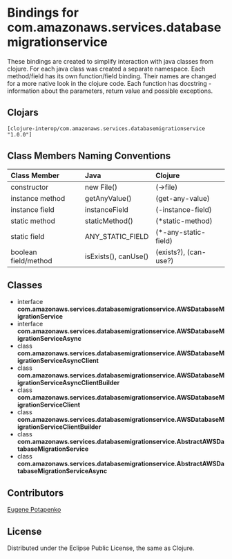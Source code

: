 # Bindings for com.amazonaws.services.databasemigrationservice

These bindings are created to simplify interaction with java classes from clojure.
For each java class was created a separate namespace.
Each method/field has its own function/field binding.
Their names are changed for a more native look in the clojure code. Each function has docstring - information about the parameters, return value and possible exceptions.

## Clojars

```
[clojure-interop/com.amazonaws.services.databasemigrationservice "1.0.0"]
```

## Class Members Naming Conventions

| Class Member | Java | Clojure |
|:--|:--|:--|
| constructor | new File() | (->file) |
| instance method | getAnyValue() | (get-any-value) |
| instance field | instanceField | (-instance-field) |
| static method | staticMethod() | (*static-method) |
| static field | ANY_STATIC_FIELD | (*-any-static-field) |
| boolean field/method | isExists(), canUse() | (exists?), (can-use?) |

## Classes

- interface **com.amazonaws.services.databasemigrationservice.AWSDatabaseMigrationService**
- interface **com.amazonaws.services.databasemigrationservice.AWSDatabaseMigrationServiceAsync**
- class **com.amazonaws.services.databasemigrationservice.AWSDatabaseMigrationServiceAsyncClient**
- class **com.amazonaws.services.databasemigrationservice.AWSDatabaseMigrationServiceAsyncClientBuilder**
- class **com.amazonaws.services.databasemigrationservice.AWSDatabaseMigrationServiceClient**
- class **com.amazonaws.services.databasemigrationservice.AWSDatabaseMigrationServiceClientBuilder**
- class **com.amazonaws.services.databasemigrationservice.AbstractAWSDatabaseMigrationService**
- class **com.amazonaws.services.databasemigrationservice.AbstractAWSDatabaseMigrationServiceAsync**

## Contributors

[Eugene Potapenko](https://github.com/potapenko/)

## License

Distributed under the Eclipse Public License, the same as Clojure.
